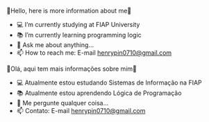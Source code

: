  🔻Hello, here is more information about me🔻

- 💻 I’m currently studying at FIAP University 
- 📚 I’m currently learning programming logic 
- 💬 Ask me about anything...
- 📫 How to reach me: E-mail henrypin0710@gmail.com  

  
 🔻Olá, aqui tem mais informações sobre mim🔻
 
- 💻 Atualmente estou estudando Sistemas de Informação na FIAP 
- 📚 Atualmente estou aprendendo Lógica de Programação
- 💬 Me pergunte qualquer coisa...
- 📫 Contato: E-mail henrypin0710@gmail.com
